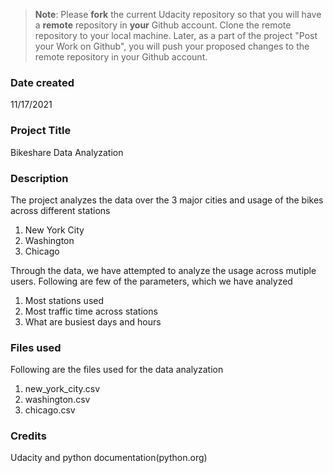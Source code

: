 >**Note**: Please **fork** the current Udacity repository so that you will have a **remote** repository in **your** Github account. Clone the remote repository to your local machine. Later, as a part of the project "Post your Work on Github", you will push your proposed changes to the remote repository in your Github account.

### Date created
11/17/2021

### Project Title
Bikeshare Data Analyzation

### Description
The project analyzes the data over the 3 major cities and usage of the bikes across different stations
1. New York City
2. Washington
3. Chicago

Through the data, we have attempted to analyze the usage across mutiple users.
Following are few of the parameters, which we have analyzed
1. Most stations used
2. Most traffic time across stations
3. What are busiest days and hours

### Files used
Following are the files used for the data analyzation
1. new_york_city.csv
2. washington.csv
3. chicago.csv

### Credits
Udacity and python documentation(python.org)

